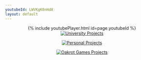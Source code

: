 ```yaml
---
youtubeId: LWVKgK0nHd8
layout: default
---
```


<center>{% include youtubePlayer.html id=page.youtubeId %}</center>

<div style="text-align: center;">
  <a href="https://x.com/home" title="University Projects">
    <img src="/zd2hortontest.github.io/assets/img/UniProjects.png" alt="University Projects" />
  </a>
</div>

<p align="center">
  <a href="https://x.com/home" title="Personal Projects">
    <img src="/zd2hortontest.github.io/assets/img/PersonalProjects.png" alt="Personal Projects" />
  </a>
</p>

<p align="center">
  <a href="https://x.com/home" title="Oakrot Games Projects">
    <img src="/zd2hortontest.github.io/assets/img/OakrotProjects.png" alt="Oakrot Games Projects" />
  </a>
</p>